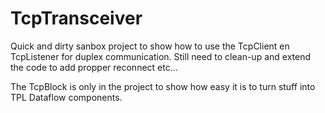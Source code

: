 # TcpTransceiver

Quick and dirty sanbox project to show how to use the TcpClient en TcpListener for duplex communication.
Still need to clean-up and extend the code to add propper reconnect etc...

The TcpBlock is only in the project to show how easy it is to turn stuff into TPL Dataflow components.  
